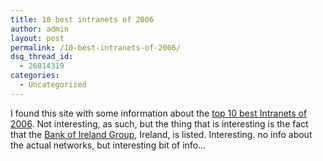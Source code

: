 ```yaml
---
title: 10 best intranets of 2006
author: admin
layout: post
permalink: /10-best-intranets-of-2006/
dsq_thread_id:
  - 26014319
categories:
  - Uncategorized
---
```

I found this site with some information about the [top 10 best Intranets of 2006][1]. Not interesting, as such, but the thing that is interesting is the fact that the&nbsp;[Bank of Ireland Group][2], Ireland, is listed. Interesting. no info about the actual networks, but interesting bit of info&#8230;

 [1]: http://www.useit.com/alertbox/intranet_design.html
 [2]: http://www.boi.ie/